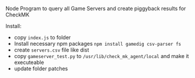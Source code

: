 Node Program to query all Game Servers and create piggyback results for CheckMK

Install:

- copy `index.js` to folder 
- Install necessary npm packages `npm install gamedig csv-parser fs`
- create `servers.csv` file like dist
- copy `gameserver_test.py` to `/usr/lib/check_mk_agent/local` and make it executeable
- update folder patches